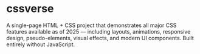 # cssverse
A single-page HTML + CSS project that demonstrates all major CSS features available as of 2025 — including layouts, animations, responsive design, pseudo-elements, visual effects, and modern UI components. Built entirely without JavaScript.
